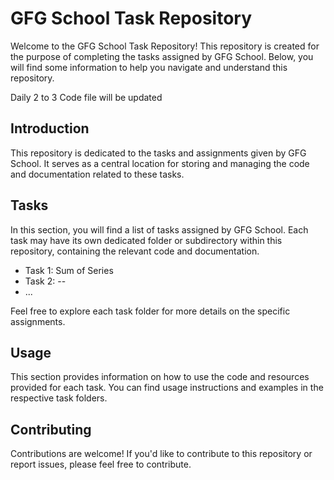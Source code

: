 # GFG School Task Repository

Welcome to the GFG School Task Repository! This repository is created for the purpose of completing the tasks assigned by GFG School. Below, you will find some information to help you navigate and understand this repository. 

Daily 2 to 3 Code file will be updated

## Introduction

This repository is dedicated to the tasks and assignments given by GFG School. It serves as a central location for storing and managing the code and documentation related to these tasks.

## Tasks

In this section, you will find a list of tasks assigned by GFG School. Each task may have its own dedicated folder or subdirectory within this repository, containing the relevant code and documentation.

- Task 1: Sum of Series
- Task 2: --
- ...

Feel free to explore each task folder for more details on the specific assignments.

## Usage

This section provides information on how to use the code and resources provided for each task. You can find usage instructions and examples in the respective task folders.

## Contributing

Contributions are welcome! If you'd like to contribute to this repository or report issues, please feel free to contribute.

